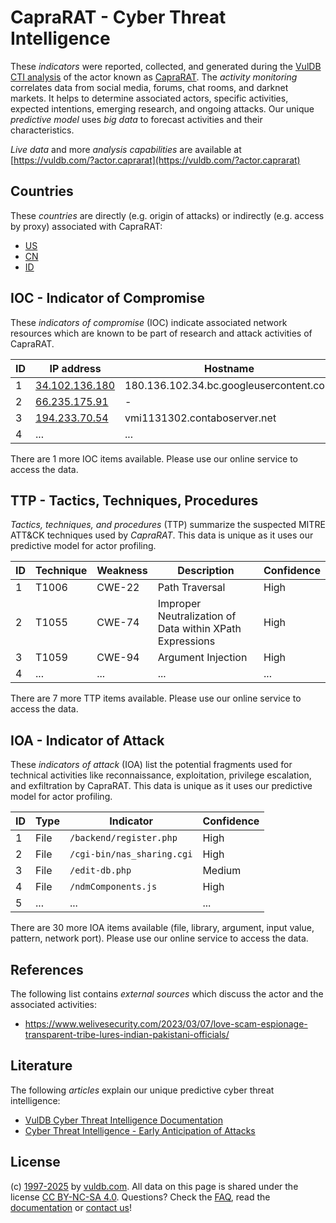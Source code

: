 # CapraRAT - Cyber Threat Intelligence

These _indicators_ were reported, collected, and generated during the [VulDB CTI analysis](https://vuldb.com/?kb.cti) of the actor known as [CapraRAT](https://vuldb.com/?actor.caprarat). The _activity monitoring_ correlates data from social media, forums, chat rooms, and darknet markets. It helps to determine associated actors, specific activities, expected intentions, emerging research, and ongoing attacks. Our unique _predictive model_ uses _big data_ to forecast activities and their characteristics.

_Live data_ and more _analysis capabilities_ are available at [https://vuldb.com/?actor.caprarat](https://vuldb.com/?actor.caprarat)

## Countries

These _countries_ are directly (e.g. origin of attacks) or indirectly (e.g. access by proxy) associated with CapraRAT:

* [US](https://vuldb.com/?country.us)
* [CN](https://vuldb.com/?country.cn)
* [ID](https://vuldb.com/?country.id)

## IOC - Indicator of Compromise

These _indicators of compromise_ (IOC) indicate associated network resources which are known to be part of research and attack activities of CapraRAT.

ID | IP address | Hostname | Campaign | Confidence
-- | ---------- | -------- | -------- | ----------
1 | [34.102.136.180](https://vuldb.com/?ip.34.102.136.180) | 180.136.102.34.bc.googleusercontent.com | - | Medium
2 | [66.235.175.91](https://vuldb.com/?ip.66.235.175.91) | - | - | High
3 | [194.233.70.54](https://vuldb.com/?ip.194.233.70.54) | vmi1131302.contaboserver.net | - | High
4 | ... | ... | ... | ...

There are 1 more IOC items available. Please use our online service to access the data.

## TTP - Tactics, Techniques, Procedures

_Tactics, techniques, and procedures_ (TTP) summarize the suspected MITRE ATT&CK techniques used by _CapraRAT_. This data is unique as it uses our predictive model for actor profiling.

ID | Technique | Weakness | Description | Confidence
-- | --------- | -------- | ----------- | ----------
1 | T1006 | CWE-22 | Path Traversal | High
2 | T1055 | CWE-74 | Improper Neutralization of Data within XPath Expressions | High
3 | T1059 | CWE-94 | Argument Injection | High
4 | ... | ... | ... | ...

There are 7 more TTP items available. Please use our online service to access the data.

## IOA - Indicator of Attack

These _indicators of attack_ (IOA) list the potential fragments used for technical activities like reconnaissance, exploitation, privilege escalation, and exfiltration by CapraRAT. This data is unique as it uses our predictive model for actor profiling.

ID | Type | Indicator | Confidence
-- | ---- | --------- | ----------
1 | File | `/backend/register.php` | High
2 | File | `/cgi-bin/nas_sharing.cgi` | High
3 | File | `/edit-db.php` | Medium
4 | File | `/ndmComponents.js` | High
5 | ... | ... | ...

There are 30 more IOA items available (file, library, argument, input value, pattern, network port). Please use our online service to access the data.

## References

The following list contains _external sources_ which discuss the actor and the associated activities:

* https://www.welivesecurity.com/2023/03/07/love-scam-espionage-transparent-tribe-lures-indian-pakistani-officials/

## Literature

The following _articles_ explain our unique predictive cyber threat intelligence:

* [VulDB Cyber Threat Intelligence Documentation](https://vuldb.com/?kb.cti)
* [Cyber Threat Intelligence - Early Anticipation of Attacks](https://www.scip.ch/en/?labs.20201022)

## License

(c) [1997-2025](https://vuldb.com/?kb.changelog) by [vuldb.com](https://vuldb.com/?kb.about). All data on this page is shared under the license [CC BY-NC-SA 4.0](https://creativecommons.org/licenses/by-nc-sa/4.0/). Questions? Check the [FAQ](https://vuldb.com/?kb.faq), read the [documentation](https://vuldb.com/?kb) or [contact us](https://vuldb.com/?contact)!
